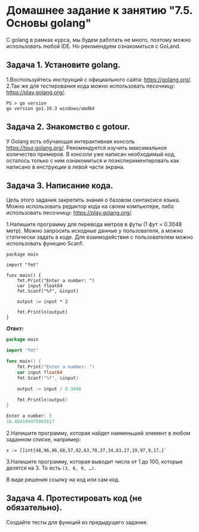 # Домашнее задание к занятию "7.5. Основы golang"

С golang в рамках курса, мы будем работать не много, поэтому можно использовать любой IDE. Но рекомендуем ознакомиться с GoLand.

## Задача 1. Установите golang.

1.Воспользуйтесь инструкций с официального сайта: https://golang.org/.
2.Так же для тестирования кода можно использовать песочницу: https://play.golang.org/.

```
PS > go version
go version go1.19.3 windows/amd64
```

## Задача 2. Знакомство с gotour.

У Golang есть обучающая интерактивная консоль https://tour.golang.org/. Рекомендуется изучить максимальное количество примеров. В консоли уже написан необходимый код, осталось только с ним ознакомиться и поэкспериментировать как написано в инструкции в левой части экрана.

## Задача 3. Написание кода.

Цель этого задания закрепить знания о базовом синтаксисе языка. Можно использовать редактор кода на своем компьютере, либо использовать песочницу: https://play.golang.org/.

1.Напишите программу для перевода метров в футы (1 фут = 0.3048 метр). Можно запросить исходные данные у пользователя, а можно статически задать в коде. Для взаимодействия с пользователем можно использовать функцию Scanf:

```
package main

import "fmt"

func main() {
    fmt.Print("Enter a number: ")
    var input float64
    fmt.Scanf("%f", &input)

    output := input * 2

    fmt.Println(output)    
}
```

***Ответ:***

```go
package main

import "fmt"

func main() {
	fmt.Print("Enter a number: ")
	var input float64
	fmt.Scanf("%f", &input)

	output := input / 0.3048

	fmt.Println(output)
}

Enter a number: 5
16.404199475065617
```

2.Напишите программу, которая найдет наименьший элемент в любом заданном списке, например:

```
x := []int{48,96,86,68,57,82,63,70,37,34,83,27,19,97,9,17,}`
```

3.Напишите программу, которая выводит числа от 1 до 100, которые делятся на 3. То есть `(3, 6, 9, …)`.

В виде решения ссылку на код или сам код.

## Задача 4. Протестировать код (не обязательно).

Создайте тесты для функций из предыдущего задания.

